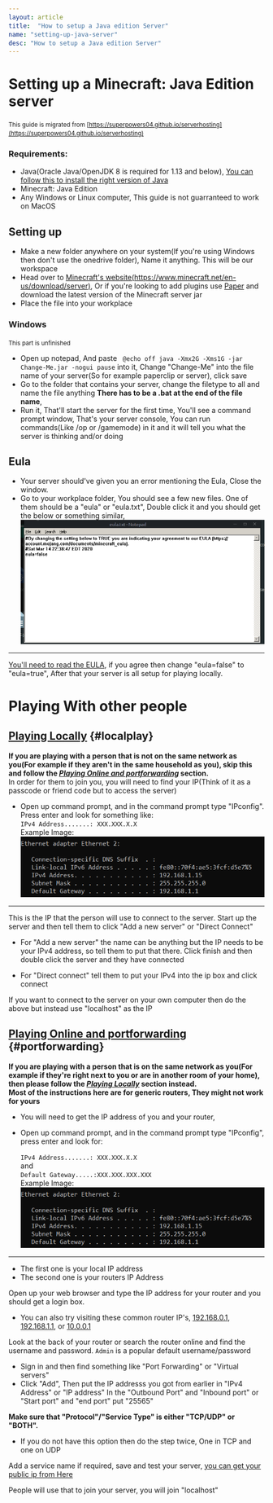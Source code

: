 ```yaml
---
layout: article
title:  "How to setup a Java edition Server"
name: "setting-up-java-server"
desc: "How to setup a Java edition Server"
---
```


# Setting up a Minecraft: Java Edition server
<small>This guide is migrated from [https://superpowers04.github.io/serverhosting](https://superpowers04.github.io/serverhosting)</small>
### Requirements:

* Java(Oracle Java/OpenJDK 8 is required for 1.13 and below), [You can follow this to install the right version of Java](/help/installing-java/)
* Minecraft: Java Edition
* Any Windows or Linux computer, This guide is not guarranteed to work on MacOS

## Setting up 
* Make a new folder anywhere on your system(If you're using Windows then don't use the onedrive folder), Name it anything. This will be our workspace
* Head over to [Minecraft's website(https://www.minecraft.net/en-us/download/server)](https://www.minecraft.net/en-us/download/server), Or if you're looking to add plugins use [Paper](https://papermc.io/) and download the latest version of the Minecraft server jar
* Place the file into your workplace

### Windows
<small>This part is unfinished</small> 
* Open up notepad, And paste ``` @echo off
java -Xmx2G -Xms1G -jar Change-Me.jar -nogui
pause``` into it, Change "Change-Me" into the file name of your server(So for example paperclip or server), click save 
* Go to the folder that contains your server, change the filetype to all and name the file anything **There has to be a .bat at the end of the file name**, 
* Run it, That'll start the server for the first time, You'll see a command prompt window, That's your server console, You can run commands(Like /op or /gamemode) in it and it will tell you what the server is thinking and/or doing

## Eula
* Your server should've given you an error mentioning the Eula, Close the window.
* Go to your workplace folder, You should see a few new files. One of them should be a "eula" or "eula.txt", Double click it and you should get the below or something similar,
![Eula](/static/images/help/setting-up-server/eula.png)

---

[You'll need to read the EULA](https://account.mojang.com/documents/minecraft_eula), if you agree then change "eula=false" to "eula=true", After that your server is all setup for playing locally.

# Playing With other people

## [Playing Locally](#localplay) {#localplay}

**If you are playing with a person that is not on the same network as you(For example if they aren't in the same household as you), skip this and follow the [*Playing Online and portforwarding*](#portforwarding) section.**<br>
In order for them to join you, you will need to find your IP(Think of it as a passcode or friend code but to access the server)<br>
* Open up command prompt, and in the command prompt type "IPconfig". Press enter and look for something like:<br>
`IPv4 Address.......: XXX.XXX.X.X` <br>
Example Image:<br>
![Example](/static/images/help/setting-up-server/ipconfig.png)<br>

---

This is the IP that the person will use to connect to the server. Start up the server and then tell them to click "Add a new server" or "Direct Connect"
* For "Add a new server" the name can be anything but the IP needs to be your IPv4 address, so tell them to put that there. Click finish and then double click the server and they have connected

* For "Direct connect" tell them to put your IPv4 into the ip box and click connect<br>

If you want to connect to the server on your own computer then do the above but instead use "localhost" as the IP

## [Playing Online and portforwarding](#portforwarding) {#portforwarding}


**If you are playing with a person that is on the same network as you(For example if they're right next to you or are in another room of your home), then please follow the [*Playing Locally*](#localplay) section instead.<br>
Most of the instructions here are for generic routers, They might not work for yours**<br>

* You will need to get the IP address of you and your router, <br>

* Open up command prompt, and in the command prompt type "IPconfig", press enter and look for:<br>

	`IPv4 Address.......: XXX.XXX.X.X`<br>
	and<br>
	`Default Gateway.....:XXX.XXX.XXX.XXX`<br>
	Example Image:<br>
![Example](/static/images/help/setting-up-server/ipconfig.png)

---

* The first one is your local IP address
* The second one is your routers IP Address

Open up your web browser and type the IP address for your router and you should get a login box.<br>
* You can also try visiting these common router IP's, [192.168.0.1](https://192.168.0.1), [192.168.1.1](https://192.168.1.1), or [10.0.0.1](https://10.0.0.1)

Look at the back of your router or search the router online and find the username and password. `Admin` is a popular default username/password

* Sign in and then find something like "Port Forwarding" or "Virtual servers" 
* Click "Add", Then put the IP addresss you got from earlier in "IPv4 Address" or "IP address"
In the "Outbound Port" and "Inbound port" or "Start port" and "end port" put "25565"<br>

**Make sure that "Protocol"/"Service Type" is either "TCP/UDP" or "BOTH".** 
* If you do not have this option then do the step twice, One in TCP and one on UDP

Add a service name if required, save and test your server, [you can get your public ip from Here](https://duckduckgo.com/?q=what+is+my+ip)<br>

People will use that to join your server, you will join "localhost"